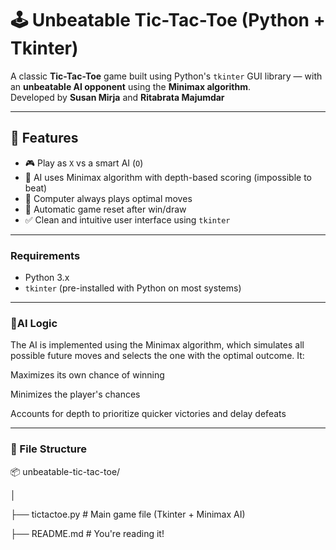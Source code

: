 # 🕹️ Unbeatable Tic-Tac-Toe (Python + Tkinter)

A classic **Tic-Tac-Toe** game built using Python's `tkinter` GUI library — with an **unbeatable AI opponent** using the **Minimax algorithm**.  
Developed by **Susan Mirja** and **Ritabrata Majumdar**

---

## 📌 Features

- 🎮 Play as `X` vs a smart AI (`O`)
- 🤖 AI uses Minimax algorithm with depth-based scoring (impossible to beat)
- 🧠 Computer always plays optimal moves
- 🔁 Automatic game reset after win/draw
- ✅ Clean and intuitive user interface using `tkinter`
---

### Requirements

- Python 3.x  
- `tkinter` (pre-installed with Python on most systems)

---

### 🧠AI Logic

The AI is implemented using the Minimax algorithm, which simulates all possible future moves and selects the one with the optimal outcome. It:

Maximizes its own chance of winning

Minimizes the player's chances

Accounts for depth to prioritize quicker victories and delay defeats

---

### 📁 File Structure

📦 unbeatable-tic-tac-toe/

│

├── tictactoe.py         # Main game file (Tkinter + Minimax AI)

├── README.md            # You're reading it!


